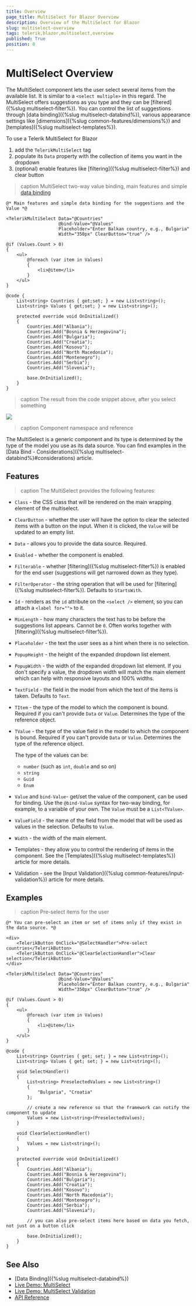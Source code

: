 ```yaml
---
title: Overview
page_title: MultiSelect for Blazor Overview
description: Overview of the MultiSelect for Blazor
slug: multiselect-overview
tags: telerik,blazor,multiselect,overview
published: True
position: 0
---
```


# MultiSelect Overview

The MultiSelect component lets the user select several items from the available list. It is similar to a `<select multiple>` in this regard. The MultiSelect offers suggestions as you type and they can be [filtered]({%slug multiselect-filter%}). You can control the list of suggestions through [data binding]({%slug multiselect-databind%}), various appearance settings like [dimensions]({%slug common-features/dimensions%}) and [templates]({%slug multiselect-templates%}).

To use a Telerik MultiSelect for Blazor

1. add the `TelerikMultiSelect` tag
1. populate its `Data` property with the collection of items you want in the dropdown
1. (optional) enable features like [filtering]({%slug multiselect-filter%}) and clear button

>caption MultiSelect two-way value binding, main features and simple [data binding](data-bind)

````CSHTML
@* Main features and simple data binding for the suggestions and the Value *@

<TelerikMultiSelect Data="@Countries"
                    @bind-Value="@Values"
                    Placeholder="Enter Balkan country, e.g., Bulgaria"
                    Width="350px" ClearButton="true" />

@if (Values.Count > 0)
{
    <ul>
        @foreach (var item in Values)
        {
            <li>@item</li>
        }
    </ul>
}

@code {
    List<string> Countries { get;set; } = new List<string>();
    List<string> Values { get;set; } = new List<string>();

    protected override void OnInitialized()
    {
        Countries.Add("Albania");
        Countries.Add("Bosnia & Herzegovina");
        Countries.Add("Bulgaria");
        Countries.Add("Croatia");
        Countries.Add("Kosovo");
        Countries.Add("North Macedonia");
        Countries.Add("Montenegro");
        Countries.Add("Serbia");
        Countries.Add("Slovenia");

        base.OnInitialized();
    }
}

````

>caption The result from the code snippet above, after you select something

![](images/multiselect-overview.png)

>caption Component namespace and reference

The MultiSelect is a generic component and its type is determined by the type of the model you use as its data source. You can find examples in the [Data Bind - Considerations]({%slug multiselect-databind%}#considerations) article.


## Features

>caption The MultiSelect provides the following features:

* `Class` - the CSS class that will be rendered on the main wrapping element of the multiselect.

* `ClearButton` - whether the user will have the option to clear the selected items with a button on the input. When it is clicked, the `Value` will be updated to an empty list.

* `Data` - allows you to provide the data source. Required.

* `Enabled` - whether the component is enabled.

* `Filterable` - whether [filtering]({%slug multiselect-filter%}) is enabled for the end user
(suggestions will get narrowed down as they type).

* `FilterOperator` - the string operation that will be used for [filtering]({%slug multiselect-filter%}). Defaults to `StartsWith`.

* `Id` - renders as the `id` attribute on the `<select />` element, so you can attach a `<label for="">` to it.

* `MinLength` - how many characters the text has to be before the suggestions list appears. Cannot be `0`. Often works together with [filtering]({%slug multiselect-filter%}).

* `Placeholder` - the text the user sees as a hint when there is no selection.

* `PopupHeight` - the height of the expanded dropdown list element.

* `PopupWidth` - the width of the expanded dropdown list element. If you don't specify a value, the dropdown width will match the main element which can help with responsive layouts and 100% widths.

* `TextField` - the field in the model from which the text of the items is taken. Defaults to `Text`.

* `TItem` - the type of the model to which the component is bound. Required if you can't provide `Data` or `Value`. Determines the type of the reference object.

* `TValue` - the type of the value field in the model to which the component is bound. Required if you can't provide `Data` or `Value`. Determines the type of the reference object.

    The type of the values can be:

    * `number` (such as `int`, `double` and so on)
    * `string`
    * `Guid`
    * `Enum`

* `Value` and `bind-Value`- get/set the value of the component, can be used for binding. Use the `@bind-Value` syntax for two-way binding, for example, to a variable of your own. The `Value` must be a `List<TValue>`.

* `ValueField` - the name of the field from the model that will be used as values in the selection. Defaults to `Value`.

* `Width` - the width of the main element.

* Templates - they allow you to control the rendering of items in the component. See the [Templates]({%slug multiselect-templates%}) article for more details.

* Validation - see the [Input Validation]({%slug common-features/input-validation%}) article for more details.


## Examples

>caption Pre-select items for the user

````CSHTML
@* You can pre-select an item or set of items only if they exist in the data source. *@

<div>
    <TelerikButton OnClick="@SelectHandler">Pre-select countries</TelerikButton>
    <TelerikButton OnClick="@ClearSelectionHandler">Clear selection</TelerikButton>
</div>

<TelerikMultiSelect Data="@Countries"
                    @bind-Value="@Values"
                    Placeholder="Enter Balkan country, e.g., Bulgaria"
                    Width="350px" ClearButton="true" />

@if (Values.Count > 0)
{
    <ul>
        @foreach (var item in Values)
        {
            <li>@item</li>
        }
    </ul>
}

@code {
    List<string> Countries { get; set; } = new List<string>();
    List<string> Values { get; set; } = new List<string>();

    void SelectHandler()
    {
        List<string> PreselectedValues = new List<string>()
        {
            "Bulgaria", "Croatia"
        };

        // create a new reference so that the framework can notify the component to update
        Values = new List<string>(PreselectedValues);
    }

    void ClearSelectionHandler()
    {
        Values = new List<string>();
    }

    protected override void OnInitialized()
    {
        Countries.Add("Albania");
        Countries.Add("Bosnia & Herzegovina");
        Countries.Add("Bulgaria");
        Countries.Add("Croatia");
        Countries.Add("Kosovo");
        Countries.Add("North Macedonia");
        Countries.Add("Montenegro");
        Countries.Add("Serbia");
        Countries.Add("Slovenia");

        // you can also pre-select items here based on data you fetch, not just on a button click

        base.OnInitialized();
    }
}
````

## See Also

  * [Data Binding]({%slug multiselect-databind%})
  * [Live Demo: MultiSelect](https://demos.telerik.com/blazor-ui/multiselect/overview)
  * [Live Demo: MultiSelect Validation](https://demos.telerik.com/blazor-ui/multiselect/validation)
  * [API Reference](https://docs.telerik.com/blazor-ui/api/Telerik.Blazor.Components.TelerikMultiSelect-2)
